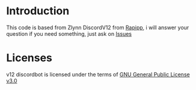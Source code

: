 # Introduction
This code is based from Zlynn DiscordV12 from [Rapipp](https://github.com/rapipp26/ZlynnSrc-discord.js-v12), i will answer your question if you need something, just ask on [Issues](https://github.com/CalvinWilson2802/v12-discordbot/issues)

# Licenses
v12 discordbot is licensed under the terms of [GNU General Public License v3.0](https://github.com/CalvinWilson2802/v12-discordbot/blob/main/LICENSE)
